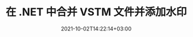 ---
############################# Static ############################
layout: "autogen-gist"
date: 2021-10-02T14:22:14+03:00
draft: false
path: "zh/total/net/merger/vstm/"
other_out_formats: "PDF DOC DOCX DOCM DOT DOTM DOTX RTF TXT XLS XLSB XLSM XLSX XLT XLTM XLTX XLAM CSV TSV PPT PPTX PPS PPSX VDX VSDM VSDX VSSM VSSX VSTM VSTX VSX VTX ONE HTML MHT MHTML ODP ODS ODT OTP OTT EPUB ERR PS TEX XPS"
ad_headline: "合并和拆分 VSTM 文件 | C＃"
ad_description: "在 .NET 中高效地合并、拆分、移动、删除、交换、旋转和提取 VSTM 文件页面"

############################# Head ############################
head_title: "在 C# .NET 中合并和拆分 VSTM 文件并添加水印"
head_description: "C# .NET 文档合并库可将多个 VSTM 文件合并为一个或将单个 VSTM 文件拆分为多个文件。还可以从文档中移动、删除、旋转、交换和提取页面。"

############################# Header ############################
title: "在 .NET 中合并 VSTM 文件并添加水印"
description: "C# .NET 文档合并 API 将多个 VSTM 文件合并为一个文件，方法是将多个源文档中的选择数量的页面或一系列页面合并为一个文件。执行单个文档操作操作，例如移动、删除、旋转、交换和提取页面或将单个 VSTM 文档拆分为多个结果文档。"

############################# SubMenu ############################
submenu:
    enable: false

############################# Content ############################
content:
    enable: true
    block:
    - title_left: "在 C# 中合并 VSTM 文件并添加水印"
      content_left: |
          在 C# .NET 中加入 VSTM 文件，并将文本或图像水印添加到 .NET（C#、VB.NET、ASP.NET 和 .NET Core）应用程序中的单个结果文档。

          -   使用输入文档实例化 **Merger**
          -   调用**Merger**类实例的**Join**方法并传递第二个源文档路径
          -   调用**Merger**类实例的**Save**方法保存合并文档
          -   使用上面创建的合并文档实例化 **Watermarker**
          -   创建 **TextWatermark** 对象并设置水印属性
          -   添加水印并保存带水印的文档
          
      title_right: "API 下载和安装说明"
      content_right: |
          您需要 `GroupDocs.Merger` 和 `GroupDocs.Watermark` 命名空间来执行 PDF、Microsoft Office、HTML、OpenDocument 和许多其他文档格式中的单个和多个文档合并操作。探索 Conholdate.Total 提供的其他 [.NET APIs for Office 文档](https://products.conholdate.com/total/net/)。
          
          从 [downloads](https://downloads.conholdate.com/total/net) 获取相应的程序集文件或从 [Nuget](https://www.nuget.org/packages/Conholdate.Total) 获取整个包/) 直接在您的工作区中添加“Conholdate.Total”。
          
      gisthash: "b0bd7c35dc5a889a10fb5b032952710a"
      gistfile: "join-multiple-pdf-documents-into-one-and-add-text-watermark.cs"

    - title_left: "在 .NET 中拆分 VSTM 文件并添加水印"
      content_left: |
          将单个 VSTM 文档拆分为多个独立文档，并使用 C# .NET 将图像或文本水印插入到每个拆分的文件中。

          -   使用拆分文档实例化 **Watermarker**
          -   实例化水印字体，创建 **TextWatermark** 对象并设置水印属性
          -   添加水印并保存带水印的文档
          -   设置分割后保存文件的输出路径
          -   使用拆分文件的路径和要拆分的页数实例化 **SplitOptions** 对象
          -   使用输入文档创建 **Merger** 对象并使用 **SplitOptions** 拆分
        
      title_right: "单文档修改操作"
      content_right: |
          只需添加几行 C# 代码，即可在各种文档格式中执行多功能文档操作功能，例如 Word、Excel 电子表格、演示文稿、RTF、PDF、Visio、HTML、OneNote、XPS 等。

          主要的单个文档操作包括将文档中的页面移动到新位置、删除单个页面或集合或选定页面、交换页面位置、从文档中提取特定页面、将页面方向更改为纵向或横向模式以及旋转将源文档的页面调整为 90、180 或 270 度角。
          
      gisthash: "d6abb787afd61e25cc82008968907d83"
      gistfile: "add-watermark-to-a-single-document-and-split-the-document-to-multiple-documents.cs"

    - title_left: "如何将 Word、Excel、PPTX 合并为 PDF？"
      content_left: |
          在 C# .NET 中以编程方式将 **Word** (DOC/DOCX)、**Excel** (XLS/XLSX) 和 **PowerPoint** (PPT/PPTX) 等多种类型的文档组合成一个紧凑的 PDF 文件应用程序，在生成的文档中保持相同的文本、格式和布局结构。

          -   使用输入 PDF 文档实例化 **Merger**
          -   调用**Merger**类实例的**Join**方法，并一一传递文档路径
          -   调用**Save**方法将所有文档合并为一个PDF文件
        
      title_right: "文档页面的图像表示"
      content_right: |
          结合所有流行的文档文件格式，并以 **PNG**、**JPG** 或 **BMP** 格式生成合并文档页面的图像表示。您可以轻松地预览整个文档，也可以根据页码或页面范围显示某些特定页面。

          在使用 Windows Azure、Mono 和 Xamarin 等平台的同时，加入不同操作系统（如 Windows、Linux 或 macOS）上的流行文档文件格式。
          
      gisthash: "a00735d92095357e41ebffd51ac75abb"
      gistfile: "merge-word-excel-powerpoint-documents-into-one-pdf-file.cs"

############################# About Formats ############################
about_formats:
    enable: false
############################# More Formats ############################
more_formats:
    enable: true
    auto: false
    other_out_formats: PDF DOC DOCX DOCM DOT DOTM DOTX RTF TXT XLS XLSB XLSM XLSX XLT XLTM XLTX XLAM CSV TSV PPT PPTX PPS PPSX VDX VSDM VSDX VSSM VSSX VSTM VSTX VSX VTX ONE HTML MHT MHTML ODP ODS ODT OTP OTT EPUB ERR PS TEX XPS
############################# Back to top ###############################
back_to_top:
  enable: true
---